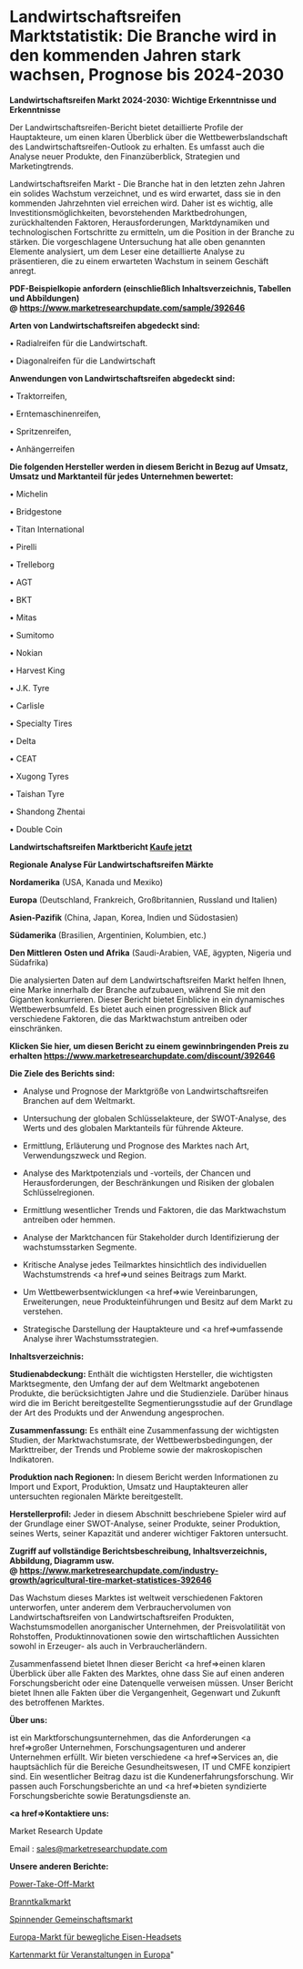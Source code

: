 # Landwirtschaftsreifen Marktstatistik: Die Branche wird in den kommenden Jahren stark wachsen, Prognose bis 2024-2030

<strong>Landwirtschaftsreifen Markt 2024-2030: Wichtige Erkenntnisse und Erkenntnisse</strong>

Der Landwirtschaftsreifen-Bericht bietet detaillierte Profile der Hauptakteure, um einen klaren Überblick über die Wettbewerbslandschaft des Landwirtschaftsreifen-Outlook zu erhalten. Es umfasst auch die Analyse neuer Produkte, den Finanzüberblick, Strategien und Marketingtrends.

Landwirtschaftsreifen Markt - Die Branche hat in den letzten zehn Jahren ein solides Wachstum verzeichnet, und es wird erwartet, dass sie in den kommenden Jahrzehnten viel erreichen wird. Daher ist es wichtig, alle Investitionsmöglichkeiten, bevorstehenden Marktbedrohungen, zurückhaltenden Faktoren, Herausforderungen, Marktdynamiken und technologischen Fortschritte zu ermitteln, um die Position in der Branche zu stärken. Die vorgeschlagene Untersuchung hat alle oben genannten Elemente analysiert, um dem Leser eine detaillierte Analyse zu präsentieren, die zu einem erwarteten Wachstum in seinem Geschäft anregt.

<strong><b>PDF-Beispielkopie anfordern (einschließlich Inhaltsverzeichnis, Tabellen und Abbildungen) @ </b></strong><strong><a href=https://www.marketresearchupdate.com/sample/392646><strong>https://www.marketresearchupdate.com/sample/392646</u></a></strong></strong>

<strong>Arten von Landwirtschaftsreifen abgedeckt sind:</strong>

• Radialreifen für die Landwirtschaft.

• Diagonalreifen für die Landwirtschaft

<strong>Anwendungen von Landwirtschaftsreifen abgedeckt sind:</strong>

• Traktorreifen,

• Erntemaschinenreifen,

• Spritzenreifen,

• Anhängerreifen

<strong>Die folgenden Hersteller werden in diesem Bericht in Bezug auf Umsatz, Umsatz und Marktanteil für jedes Unternehmen bewertet:</strong>

• Michelin

• Bridgestone

• Titan International

• Pirelli

• Trelleborg

• AGT

• BKT

• Mitas

• Sumitomo

• Nokian

• Harvest King

• J.K. Tyre

• Carlisle

• Specialty Tires

• Delta

• CEAT

• Xugong Tyres

• Taishan Tyre

• Shandong Zhentai

• Double Coin

<strong>Landwirtschaftsreifen Marktbericht <a href=https://www.marketresearchupdate.com/buynow/392646>Kaufe jetzt</a></strong>

<strong>Regionale Analyse Für Landwirtschaftsreifen Märkte</strong>

<strong>Nordamerika</strong> (USA, Kanada und Mexiko)

<strong>Europa</strong> (Deutschland, Frankreich, Großbritannien, Russland und Italien)

<strong>Asien-Pazifik</strong> (China, Japan, Korea, Indien und Südostasien)

<strong>Südamerika</strong> (Brasilien, Argentinien, Kolumbien, etc.)

<strong>Den Mittleren</strong> <strong>Osten und Afrika</strong> (Saudi-Arabien, VAE, ägypten, Nigeria und Südafrika)

Die analysierten Daten auf dem Landwirtschaftsreifen Markt helfen Ihnen, eine Marke innerhalb der Branche aufzubauen, während Sie mit den Giganten konkurrieren. Dieser Bericht bietet Einblicke in ein dynamisches Wettbewerbsumfeld. Es bietet auch einen progressiven Blick auf verschiedene Faktoren, die das Marktwachstum antreiben oder einschränken.

<strong>Klicken Sie hier, um diesen Bericht zu einem gewinnbringenden Preis zu erhalten
</strong><strong><a href=https://www.marketresearchupdate.com/discount/392646>https://www.marketresearchupdate.com/discount/392646</b></u></strong></a>

<strong>Die Ziele des Berichts sind:</strong>

- Analyse und Prognose der Marktgröße von Landwirtschaftsreifen Branchen auf dem Weltmarkt.

- Untersuchung der globalen Schlüsselakteure, der SWOT-Analyse, des Werts und des globalen Marktanteils für führende Akteure.

- Ermittlung, Erläuterung und Prognose des Marktes nach Art, Verwendungszweck und Region.

- Analyse des Marktpotenzials und -vorteils, der Chancen und Herausforderungen, der Beschränkungen und Risiken der globalen Schlüsselregionen.

- Ermittlung wesentlicher Trends und Faktoren, die das Marktwachstum antreiben oder hemmen.

- Analyse der Marktchancen für Stakeholder durch Identifizierung der wachstumsstarken Segmente.

- Kritische Analyse jedes Teilmarktes hinsichtlich des individuellen Wachstumstrends <a href=>und</a> seines Beitrags zum Markt.

- Um Wettbewerbsentwicklungen <a href=>wie</a> Vereinbarungen, Erweiterungen, neue Produkteinführungen und Besitz auf dem Markt zu verstehen.

- Strategische Darstellung der Hauptakteure und <a href=>umfas</a>sende Analyse ihrer Wachstumsstrategien.

<strong>Inhaltsverzeichnis:</strong>

<strong>Studienabdeckung:</strong> Enthält die wichtigsten Hersteller, die wichtigsten Marktsegmente, den Umfang der auf dem Weltmarkt angebotenen Produkte, die berücksichtigten Jahre und die Studienziele. Darüber hinaus wird die im Bericht bereitgestellte Segmentierungsstudie auf der Grundlage der Art des Produkts und der Anwendung angesprochen.

<strong>Zusammenfassung:</strong> Es enthält eine Zusammenfassung der wichtigsten Studien, der Marktwachstumsrate, der Wettbewerbsbedingungen, der Markttreiber, der Trends und Probleme sowie der makroskopischen Indikatoren.

<strong>Produktion nach Regionen:</strong> In diesem Bericht werden Informationen zu Import und Export, Produktion, Umsatz und Hauptakteuren aller untersuchten regionalen Märkte bereitgestellt.

<strong>Herstellerprofil:</strong> Jeder in diesem Abschnitt beschriebene Spieler wird auf der Grundlage einer SWOT-Analyse, seiner Produkte, seiner Produktion, seines Werts, seiner Kapazität und anderer wichtiger Faktoren untersucht.

<strong><b>Zugriff auf vollständige Berichtsbeschreibung, Inhaltsverzeichnis, Abbildung, Diagramm usw. @ </b></strong><strong><a href=https://www.marketresearchupdate.com/industry-growth/agricultural-tire-market-statistices-392646>https://www.marketresearchupdate.com/industry-growth/agricultural-tire-market-statistices-392646</a></strong>

Das Wachstum dieses Marktes ist weltweit verschiedenen Faktoren unterworfen, unter anderem dem Verbrauchervolumen von Landwirtschaftsreifen von Landwirtschaftsreifen Produkten, Wachstumsmodellen anorganischer Unternehmen, der Preisvolatilität von Rohstoffen, Produktinnovationen sowie den wirtschaftlichen Aussichten sowohl in Erzeuger- als auch in Verbraucherländern.

Zusammenfassend bietet Ihnen dieser Bericht <a href=>einen</a> klaren Überblick über alle Fakten des Marktes, ohne dass Sie auf einen anderen Forschungsbericht oder eine Datenquelle verweisen müssen. Unser Bericht bietet Ihnen alle Fakten über die Vergangenheit, Gegenwart und Zukunft des betroffenen Marktes.

<strong>Über uns:</strong>

 ist ein Marktforschungsunternehmen, das die Anforderungen <a href=>großer</a> Unternehmen, Forschungsagenturen und anderer Unternehmen erfüllt. Wir bieten verschiedene <a href=>Services</a> an, die hauptsächlich für die Bereiche Gesundheitswesen, IT und CMFE konzipiert sind. Ein wesentlicher Beitrag dazu ist die Kundenerfahrungsforschung. Wir passen auch Forschungsberichte an und <a href=>bieten</a> syndizierte Forschungsberichte sowie Beratungsdienste an.

<strong><a href=>Kontaktiere uns:</a></strong>

Market Research Update

Email : sales@marketresearchupdate.com

<strong>Unsere anderen Berichte:</strong>

<a href=https://www.linkedin.com/pulse/power-take-off-market-insights-2023-comprehensive-research>Power-Take-Off-Markt</a>

<a href=https://www.linkedin.com/pulse/quicklime-market-report-2023-top-company-trends-future>Branntkalkmarkt</a>

<a href=https://www.linkedin.com/pulse/spinning-community-market-research-report-reveals>Spinnender Gemeinschaftsmarkt</a>

<a href=https://www.linkedin.com/pulse/europe-moving-iron-headset-market-2023-challenges>Europa-Markt für bewegliche Eisen-Headsets</a>

<a href=https://www.linkedin.com/pulse/europe-events-tickets-market-size-analysis-nuggf/>Kartenmarkt für Veranstaltungen in Europa</a>"
